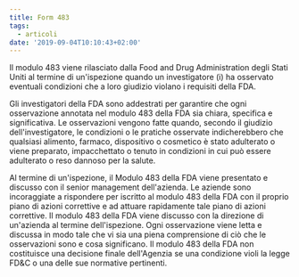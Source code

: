 ```yaml
---
title: Form 483
tags:
  - articoli
date: '2019-09-04T10:10:43+02:00'
---
```

Il modulo 483 viene rilasciato dalla Food and Drug Administration degli Stati Uniti al termine di un'ispezione quando un investigatore (i) ha osservato eventuali condizioni che a loro giudizio violano i requisiti della FDA. 

Gli investigatori della FDA sono addestrati per garantire che ogni osservazione annotata nel modulo 483 della FDA sia chiara, specifica e significativa. Le osservazioni vengono fatte quando, secondo il giudizio dell'investigatore, le condizioni o le pratiche osservate indicherebbero che qualsiasi alimento, farmaco, dispositivo o cosmetico è stato adulterato o viene preparato, impacchettato o tenuto in condizioni in cui può essere adulterato o reso dannoso per la salute. 

Al termine di un'ispezione, il Modulo 483 della FDA viene presentato e discusso con il senior management dell'azienda. Le aziende sono incoraggiate a rispondere per iscritto al modulo 483 della FDA con il proprio piano di azioni correttive e ad attuare rapidamente tale piano di azioni correttive. Il modulo 483 della FDA viene discusso con la direzione di un'azienda al termine dell'ispezione. Ogni osservazione viene letta e discussa in modo tale che vi sia una piena comprensione di ciò che le osservazioni sono e cosa significano. Il modulo 483 della FDA non costituisce una decisione finale dell'Agenzia se una condizione violi la legge FD&C o una delle sue normative pertinenti.
